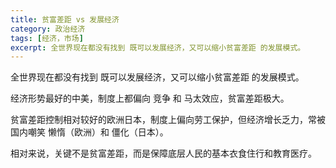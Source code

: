 ```yaml
---
title: 贫富差距 vs 发展经济
category: 政治经济
tags: [经济，市场]
excerpt: 全世界现在都没有找到 既可以发展经济，又可以缩小贫富差距 的发展模式。
---
```


全世界现在都没有找到 既可以发展经济，又可以缩小贫富差距 的发展模式。

经济形势最好的中美，制度上都偏向 竞争 和 马太效应，贫富差距极大。

贫富差距控制相对较好的欧洲日本，制度上偏向劳工保护，但经济增长乏力，常被国内嘲笑 懒惰（欧洲）和 僵化（日本）。

相对来说，关键不是贫富差距，而是保障底层人民的基本衣食住行和教育医疗。